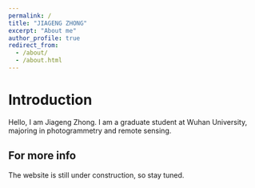 ```yaml
---
permalink: /
title: "JIAGENG ZHONG"
excerpt: "About me"
author_profile: true
redirect_from: 
  - /about/
  - /about.html
---
```


Introduction
======
Hello, I am Jiageng Zhong. I am a graduate student at Wuhan University, majoring in photogrammetry and remote sensing.



For more info
------
The website is still under construction, so stay tuned.
